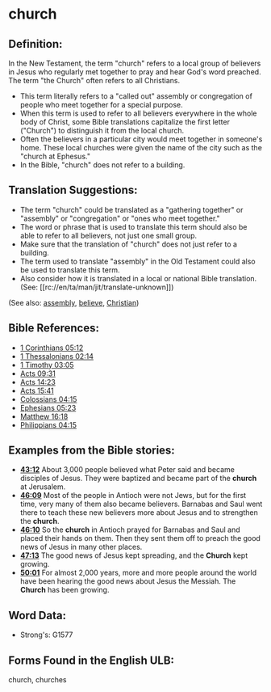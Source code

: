 # church

## Definition:

In the New Testament, the term "church" refers to a local group of believers in Jesus who regularly met together to pray and hear God's word preached. The term "the Church" often refers to all Christians.

* This term literally refers to a "called out" assembly or congregation of people who meet together for a special purpose.
* When this term is used to refer to all believers everywhere in the whole body of Christ, some Bible translations capitalize the first letter ("Church") to distinguish it from the local church.
* Often the believers in a particular city would meet together in someone's home. These local churches were given the name of the city such as the "church at Ephesus."
* In the Bible, "church" does not refer to a building.

## Translation Suggestions:

* The term "church" could be translated as a "gathering together" or "assembly" or "congregation" or "ones who meet together."
* The word or phrase that is used to translate this term should also be able to refer to all believers, not just one small group.
* Make sure that the translation of "church" does not just refer to a building.
* The term used to translate "assembly" in the Old Testament could also be used to translate this term.
* Also consider how it is translated in a local or national Bible translation. (See: [[rc://en/ta/man/jit/translate-unknown]])

(See also: [assembly](../other/assembly.md), [believe](../kt/believe.md), [Christian](../kt/christian.md))

## Bible References:

* [1 Corinthians 05:12](rc://en/tn/help/1co/05/12)
* [1 Thessalonians 02:14](rc://en/tn/help/1th/02/14)
* [1 Timothy 03:05](rc://en/tn/help/1ti/03/05)
* [Acts 09:31](rc://en/tn/help/act/09/31)
* [Acts 14:23](rc://en/tn/help/act/14/23)
* [Acts 15:41](rc://en/tn/help/act/15/41)
* [Colossians 04:15](rc://en/tn/help/col/04/15)
* [Ephesians 05:23](rc://en/tn/help/eph/05/23)
* [Matthew 16:18](rc://en/tn/help/mat/16/18)
* [Philippians 04:15](rc://en/tn/help/php/04/15)

## Examples from the Bible stories:

* __[43:12](rc://en/tn/help/obs/43/12)__ About 3,000 people believed what Peter said and became disciples of Jesus. They were baptized and became part of the __church__ at Jerusalem.
* __[46:09](rc://en/tn/help/obs/46/09)__ Most of the people in Antioch were not Jews, but for the first time, very many of them also became believers. Barnabas and Saul went there to teach these new believers more about Jesus and to strengthen the __church__.
* __[46:10](rc://en/tn/help/obs/46/10)__ So the __church__ in Antioch prayed for Barnabas and Saul and placed their hands on them. Then they sent them off to preach the good news of Jesus in many other places.
* __[47:13](rc://en/tn/help/obs/47/13)__ The good news of Jesus kept spreading, and the __Church__ kept growing.
* __[50:01](rc://en/tn/help/obs/50/01)__ For almost 2,000 years, more and more people around the world have been hearing the good news about Jesus the Messiah. The __Church__ has been growing.

## Word Data:

* Strong's: G1577

## Forms Found in the English ULB:

church, churches

